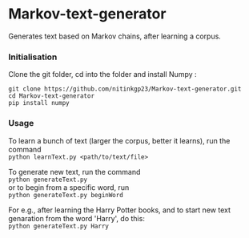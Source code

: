 # Markov-text-generator
Generates text based on Markov chains, after learning a corpus.


### Initialisation

Clone the git folder, cd into the folder and install Numpy : <br>
```
git clone https://github.com/nitinkgp23/Markov-text-generator.git
cd Markov-text-generator
pip install numpy
```

### Usage
To learn a bunch of text (larger the corpus, better it learns), run the command <br>
`python learnText.py <path/to/text/file>`

To generate new text, run the command <br>
`python generateText.py` <br> or to begin from a specific word, run <br>
`python generateText.py beginWord`

For e.g., after learning the Harry Potter books, and to start new text genaration from the word 'Harry', do this: <br>
`python generateText.py Harry`
